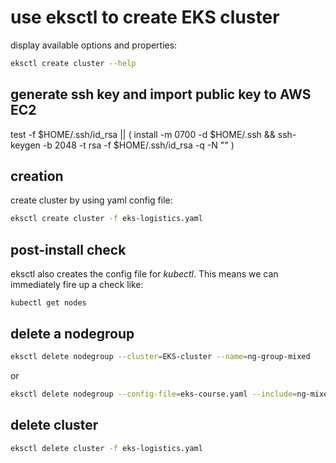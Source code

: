 # use eksctl to create EKS cluster

display available options and properties:

```bash
eksctl create cluster --help
```
## generate ssh key and import public key to AWS EC2

test -f $HOME/.ssh/id_rsa || ( install -m 0700 -d $HOME/.ssh && ssh-keygen -b 2048 -t rsa -f $HOME/.ssh/id_rsa -q -N "" )


## creation

create cluster by using yaml config file:

```bash
eksctl create cluster -f eks-logistics.yaml
```

## post-install check

eksctl also creates the config file for _kubectl_. This means we can immediately fire up a check like:

```
kubectl get nodes
```

## delete a nodegroup

```bash
eksctl delete nodegroup --cluster=EKS-cluster --name=ng-group-mixed
```

or

```bash
eksctl delete nodegroup --config-file=eks-course.yaml --include=ng-mixed --approve
```

## delete cluster

```bash
eksctl delete cluster -f eks-logistics.yaml
```
